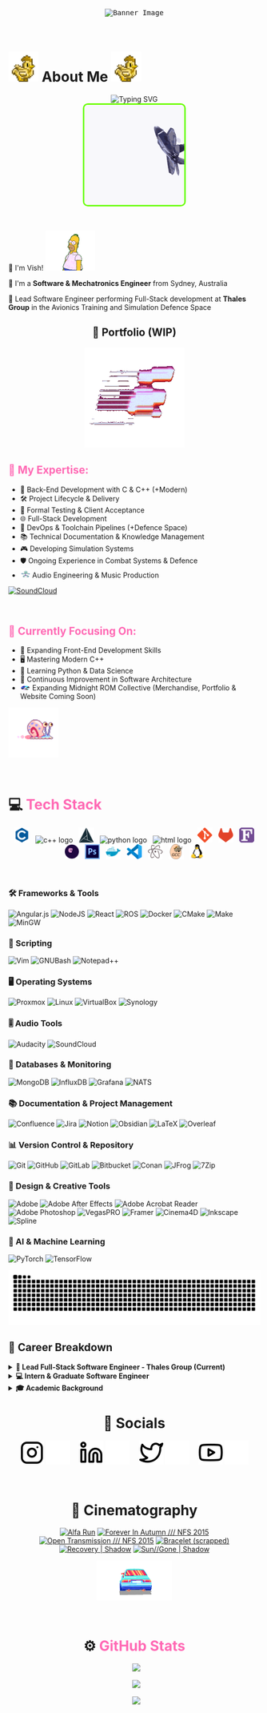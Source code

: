 <div align="center">
 <kbd>
   <img src="./assets/M3Banner.gif" alt="Banner Image" />
  <kbd>
</div>
   
&nbsp;
# <img width="60" height="60" src="./assets/goldenchicken.gif" /> About Me <img width="60" height="60" src="./assets/goldenchicken.gif" />
<div align="center">
  <img src="https://readme-typing-svg.demolab.com?font=Fira+Code&weight=600&size=28&duration=4000&pause=1000&color=6AFF00&center=true&vCenter=true&random=false&width=535&lines=Welcome+to+my+Profile+%F0%9F%91%8B;Software+%26+Mechatronics+Engineer;Full-Stack+Developer" alt="Typing SVG" />
</div>

<div align="center">
  <kbd>
    <img alt="F22 Raptor" width="200" height="200" src="./assets/f22.gif"style="border: 3px solid rgb(106, 255, 0); border-radius: 10px;"/>
  </kbd>
</div>

&nbsp;

🔹 I'm Vish! <img width="100" height="80" src="./assets/homer.gif" />

🔹 I'm a **Software & Mechatronics Engineer** from Sydney, Australia

🔹 Lead Software Engineer performing Full-Stack development at **Thales Group** in the Avionics Training and Simulation Defence Space

<div align="center">
 
 ## 🌌 Portfolio (WIP)
 [![Portfolio](./assets/synthbg.gif)](https://vish-portfolio.framer.website/)
</div>

## <span style="color: #FF69B4"> 🥼 My Expertise: </span>
  - 💪 Back-End Development with C & C++ (+Modern)
  - 🛠️ Project Lifecycle & Delivery
  - 🧪 Formal Testing & Client Acceptance
  - 🌐 Full-Stack Development
  - 🔄 DevOps & Toolchain Pipelines (+Defence Space)
  - 📚 Technical Documentation & Knowledge Management
  - 🎮 Developing Simulation Systems
  - 🛡️ Ongoing Experience in Combat Systems & Defence
  - <img width="20" height="20" src="./assets/squidward.gif" /> Audio Engineering & Music Production
<a href="https://soundcloud.com/alreadydeadvish" target="_blank">
    <img src="https://img.shields.io/badge/SoundCloud-FF5500?style=for-the-badge&logo=soundcloud&logoColor=white" alt="SoundCloud" />
</a>

&nbsp;
## <span style="color: #FF69B4"> 🔭 Currently Focusing On: </span>
  - 🎯 Expanding Front-End Development Skills
  - 🖥️ Mastering Modern C++
  - 🐍 Learning Python & Data Science
  - 🔨 Continuous Improvement in Software Architecture
  - <img width="20" height="10" src="./assets/cd.gif" /> Expanding Midnight ROM Collective (Merchandise, Portfolio & Website Coming Soon) 

<img width="100" height="100" src="./assets/gary.gif" />

&nbsp;

# 💻 <span style="color: #FF69B4"> Tech Stack </span>

<div align="center"

  &nbsp;
  <img src="https://github.com/devicons/devicon/blob/v2.16.0/icons/c/c-plain.svg" width="30" height="30" alt="c logo" />
  &nbsp;
  <img src="https://cdn.jsdelivr.net/gh/devicons/devicon@latest/icons/cplusplus/cplusplus-plain.svg" width="30" height="30" alt="c++ logo" />
  &nbsp;
  <img src="https://github.com/devicons/devicon/blob/v2.16.0/icons/cmake/cmake-plain.svg" width="30" height="30" alt="cmake logo" />
  &nbsp;
  <img src="https://cdn.jsdelivr.net/gh/devicons/devicon@latest/icons/python/python-plain.svg" width="30" height="30" alt="python logo"  />
  &nbsp;
  <img src="https://cdn.jsdelivr.net/gh/devicons/devicon@latest/icons/html5/html5-plain.svg" width="30" height="30" alt="html logo"  />
  &nbsp;
  <img src="https://github.com/devicons/devicon/blob/v2.16.0/icons/git/git-plain.svg" width="30" height="30" alt="git logo" />
  &nbsp;
  <img src="https://github.com/devicons/devicon/blob/v2.16.0/icons/gitlab/gitlab-plain.svg" width="30" height="30" alt="gitlab logo" />
  &nbsp;
  <img src="https://github.com/devicons/devicon/blob/v2.16.0/icons/fortran/fortran-original.svg" width="30" height="30" alt="fortran logo" />
  &nbsp;
  <img src="https://github.com/devicons/devicon/blob/v2.16.0/icons/aftereffects/aftereffects-original.svg" width="30" height="30" alt="ae logo" />
  &nbsp;
  <img src="./assets/ps_old.png" width="30" height="30" alt="ps logo" />
  &nbsp;
  <img src="https://github.com/devicons/devicon/blob/v2.16.0/icons/docker/docker-plain.svg" width="30" height="30" alt="docker logo" />
  &nbsp;
  <img src="https://github.com/devicons/devicon/blob/v2.16.0/icons/vscode/vscode-original.svg" width="30" height="30" alt="vscode logo" />
  &nbsp;
  <img src="./assets/atom.png" width="30" height="30" alt="atom logo" />
  &nbsp;
  <img src="https://github.com/devicons/devicon/blob/v2.16.0/icons/gcc/gcc-original.svg" width="30" height="30" alt="gcc logo" />
  &nbsp;
  <img src="https://github.com/devicons/devicon/blob/v2.16.0/icons/linux/linux-original.svg" width="30" height="30" alt="linux logo" />
 
</div>

&nbsp;
 ### 🛠 Frameworks & Tools
 ![Angular.js](https://img.shields.io/badge/angular.js-%23E23237.svg?style=for-the-badge&logo=angularjs&logoColor=white) 
 ![NodeJS](https://img.shields.io/badge/node.js-6DA55F?style=for-the-badge&logo=node.js&logoColor=white) 
 ![React](https://img.shields.io/badge/react-%2320232a.svg?style=for-the-badge&logo=react&logoColor=%2361DAFB) 
 ![ROS](https://img.shields.io/badge/ros-%230A0FF9.svg?style=for-the-badge&logo=ros&logoColor=white)
 ![Docker](https://img.shields.io/badge/docker-%230db7ed.svg?style=for-the-badge&logo=docker&logoColor=white)
 ![CMake](https://img.shields.io/badge/CMake-%23008FBA.svg?style=for-the-badge&logo=cmake&logoColor=white)
 ![Make](https://img.shields.io/badge/CMake-%23FF0000.svg?style=for-the-badge&logo=make&logoColor=white)
 ![MinGW](https://img.shields.io/badge/mingww64-%23000000.svg?style=for-the-badge&logo=mingww64&logoColor=white)

 ### 📝 Scripting
 ![Vim](https://img.shields.io/badge/vim-019733.svg?style=for-the-badge&logo=vim&logoColor=white)
 ![GNUBash](https://img.shields.io/badge/gnubash-%23000000.svg?style=for-the-badge&logo=gnubash&logoColor=white)
 ![Notepad++](https://img.shields.io/badge/notepadplusplus-%23008FBA.svg?style=for-the-badge&logo=notepadplusplus&logoColor=white)

 ### 🖥️ Operating Systems
 ![Proxmox](https://img.shields.io/badge/proxmox-FFA500.svg?style=for-the-badge&logo=proxmox&logoColor=white)
 ![Linux](https://img.shields.io/badge/linux-%23F46800.svg?style=for-the-badge&logo=linux&logoColor=white)
 ![VirtualBox](https://img.shields.io/badge/virtualbox-FFA500.svg?style=for-the-badge&logo=virtualbox&logoColor=white)
 ![Synology](https://img.shields.io/badge/synology-808080.svg?style=for-the-badge&logo=synology&logoColor=white)
 
 ### 🎚️ Audio Tools
 ![Audacity](https://img.shields.io/badge/audacity-%23E23237.svg?style=for-the-badge&logo=audacity&logoColor=white)
 ![SoundCloud](https://img.shields.io/badge/soundcloud-%23F46800.svg?style=for-the-badge&logo=soundcloud&logoColor=white)
 
 ### 💾 Databases & Monitoring
 ![MongoDB](https://img.shields.io/badge/MongoDB-%234ea94b.svg?style=for-the-badge&logo=mongodb&logoColor=white) 
 ![InfluxDB](https://img.shields.io/badge/InfluxDB-22ADF6?style=for-the-badge&logo=InfluxDB&logoColor=white)
 ![Grafana](https://img.shields.io/badge/grafana-%23F46800.svg?style=for-the-badge&logo=grafana&logoColor=white)
 ![NATS](https://img.shields.io/badge/natsdotio-2496ED.svg?style=for-the-badge&logo=natsdotio&logoColor=white)

 ### 📚 Documentation & Project Management
 ![Confluence](https://img.shields.io/badge/confluence-%23172BF4.svg?style=for-the-badge&logo=confluence&logoColor=white)
 ![Jira](https://img.shields.io/badge/jira-%230A0FFF.svg?style=for-the-badge&logo=jira&logoColor=white)
 ![Notion](https://img.shields.io/badge/Notion-%23000000.svg?style=for-the-badge&logo=notion&logoColor=white)
 ![Obsidian](https://img.shields.io/badge/obsidian-9999FF.svg?style=for-the-badge&logo=obsidian&logoColor=white)
 ![LaTeX](https://img.shields.io/badge/latex-FFFFFF.svg?style=for-the-badge&logo=latex&logoColor=black)
 ![Overleaf](https://img.shields.io/badge/overleaf-228B22.svg?style=for-the-badge&logo=overleaf&logoColor=white)

 ### 📊 Version Control & Repository
 ![Git](https://img.shields.io/badge/git-%23F05033.svg?style=for-the-badge&logo=git&logoColor=white)
 ![GitHub](https://img.shields.io/badge/github-%23121011.svg?style=for-the-badge&logo=github&logoColor=white)
 ![GitLab](https://img.shields.io/badge/gitlab-%23181717.svg?style=for-the-badge&logo=gitlab&logoColor=white)
 ![Bitbucket](https://img.shields.io/badge/bitbucket-%230047B3.svg?style=for-the-badge&logo=bitbucket&logoColor=white)
 ![Conan](https://img.shields.io/badge/conan-%23008FBA.svg?style=for-the-badge&logo=conan&logoColor=white)
 ![JFrog](https://img.shields.io/badge/jfrog-%1c3b73.svg?style=for-the-badge&logo=jfrog&logoColor=white)
 ![7Zip](https://img.shields.io/badge/7zip-%234ea94b.svg?style=for-the-badge&logo=7zip&logoColor=white)

 ### 🎨 Design & Creative Tools
 ![Adobe](https://img.shields.io/badge/adobe-%23FF0000.svg?style=for-the-badge&logo=adobe&logoColor=white) 
 ![Adobe After Effects](https://img.shields.io/badge/Adobe%20After%20Effects-9999FF.svg?style=for-the-badge&logo=Adobe%20After%20Effects&logoColor=white) 
 ![Adobe Acrobat Reader](https://img.shields.io/badge/Adobe%20Acrobat%20Reader-EC1C24.svg?style=for-the-badge&logo=Adobe%20Acrobat%20Reader&logoColor=white) 
 ![Adobe Photoshop](https://img.shields.io/badge/adobe%20photoshop-%2331A8FF.svg?style=for-the-badge&logo=adobe%20photoshop&logoColor=white)
 ![VegasPRO](https://img.shields.io/badge/vegas-%23172BF4.svg?style=for-the-badge&logo=vegas&logoColor=white)
 ![Framer](https://img.shields.io/badge/Framer-black?style=for-the-badge&logo=framer&logoColor=blue)
 ![Cinema4D](https://img.shields.io/badge/cinema4d-ADD8E6?style=for-the-badge&logo=cinema4d&logoColor=blue)
 ![Inkscape](https://img.shields.io/badge/inkscape-%23000000.svg?style=for-the-badge&logo=inkscape&logoColor=white)
 ![Spline](https://img.shields.io/badge/spline-4B0082?style=for-the-badge&logo=spline&logoColor=blue)

 ### 🤖 AI & Machine Learning
 ![PyTorch](https://img.shields.io/badge/PyTorch-%23EE4C2C.svg?style=for-the-badge&logo=PyTorch&logoColor=white)
 ![TensorFlow](https://img.shields.io/badge/TensorFlow-%23FF6F00.svg?style=for-the-badge&logo=TensorFlow&logoColor=white)

<div align="center">
 
 <picture>
  <source media="(prefers-color-scheme: dark)" srcset="https://raw.githubusercontent.com/vish8426/vish8426/output/github-snake-dark.svg" />
  <source media="(prefers-color-scheme: light)" srcset="https://raw.githubusercontent.com/vish8426/vish8426/output/github-snake.svg" />
  <img alt="github-snake" src="https://raw.githubusercontent.com/vish8426/vish8426/output/github-snake.svg" />
 </picture>

</div>

<div align="left">
 
## 🚀 Career Breakdown

 <details>
   <summary><b>📌 Lead Full-Stack Software Engineer - Thales Group (Current)</b></summary>
  
    🔹 Leading Full-Stack Development with a Focus on Back-End (C & C++). 
    
    🔹 Developing High-Performance Software for Defence Mission-Critical Training Systems & Simulators. 
    
    🔹 Working within the Avonics & Submarine Spaces. 
 </details>
 
 <details>
   <summary><b>💻 Intern & Graduate Software Engineer</b></summary>
  
    🔹 Worked on Airforce R&D Project.
    
    🔹 Developing a Front-End Training Platform with Interface to Back-End Databases. 
 </details>
 
 <details>
   <summary><b>🎓 Academic Background</b></summary>
    
    🔹 Studied Software & Mechatronics Engineering (Honours) at the University of Sydney.  
    
    🔹 Covered Machine Language, Hardware Design, & Low-Level Programming.  
    
    🔹 Gained Experience in System Architecture & Embedded Development. 
    
    🔹 Robotics & Automation Engineering with studies Spanning in Mathematics, Physics, Software (C, C++, Assembly, MATLAB & Python).
    
    🔹 Experience in R-Studio & Mathematica with Statistic Analysis.
    
    🔹 Electrical Engineer, CAD & Mechanical Design.
 </details>
</div>

<div align="center">
 
 # 📱 Socials   
 [![Instagram](./assets/instagram-light.svg)](https://instagram.com/midnight_rom#gh-light-mode-only) 
 [![Instagram](./assets/instagram-dark.svg)](https://instagram.com/midnight_rom#gh-dark-mode-only)
 &nbsp;&nbsp;&nbsp;
 [![LinkedIn](./assets/linkedin-light.svg)](https://linkedin.com/in/vishant-prasad#gh-light-mode-only)
 [![LinkedIn](./assets/linkedin-dark.svg)](https://linkedin.com/in/vishant-prasad#gh-dark-mode-only)
 &nbsp;&nbsp;&nbsp;
 [![X](./assets/twitter-light.svg)](https://x.com/alreadydeadvish#gh-light-mode-only) 
 [![X](./assets/twitter-dark.svg)](https://x.com/alreadydeadvish#gh-dark-mode-only) 
 &nbsp;&nbsp;&nbsp;
 [![YouTube](./assets/youtube-light.svg)](https://youtube.com/midnightrom#gh-light-mode-only) 
 [![YouTube](./assets/youtube-dark.svg)](https://youtube.com/midnightrom#gh-dark-mode-only) 

</div>

&nbsp;

<div align="center">

 # 🎥 Cinematography
 
 <!-- BEGIN YOUTUBE-CARDS -->
[![Alfa Run](https://ytcards.demolab.com/?id=3CaG0oXeqeM&title=Alfa+Run&lang=en&timestamp=1653839644&background_color=%230d1117&title_color=%23ffffff&stats_color=%23dedede&max_title_lines=1&width=250&border_radius=5 "Alfa Run")](https://www.youtube.com/watch?v=3CaG0oXeqeM)
[![Forever In Autumn /// NFS 2015](https://ytcards.demolab.com/?id=8YXqO8ianvw&title=Forever+In+Autumn+%2F%2F%2F+NFS+2015&lang=en&timestamp=1643353193&background_color=%230d1117&title_color=%23ffffff&stats_color=%23dedede&max_title_lines=1&width=250&border_radius=5 "Forever In Autumn /// NFS 2015")](https://www.youtube.com/watch?v=8YXqO8ianvw)
[![Open Transmission /// NFS 2015](https://ytcards.demolab.com/?id=MoaiaHVwcw4&title=Open+Transmission+%2F%2F%2F+NFS+2015&lang=en&timestamp=1641880029&background_color=%230d1117&title_color=%23ffffff&stats_color=%23dedede&max_title_lines=1&width=250&border_radius=5 "Open Transmission /// NFS 2015")](https://www.youtube.com/watch?v=MoaiaHVwcw4)
[![Bracelet (scrapped)](https://ytcards.demolab.com/?id=HSK-_9DX3gk&title=Bracelet+%28scrapped%29&lang=en&timestamp=1592794229&background_color=%230d1117&title_color=%23ffffff&stats_color=%23dedede&max_title_lines=1&width=250&border_radius=5 "Bracelet (scrapped)")](https://www.youtube.com/watch?v=HSK-_9DX3gk)
[![Recovery | Shadow](https://ytcards.demolab.com/?id=jk9SqGa75vw&title=Recovery+%7C+Shadow&lang=en&timestamp=1538815827&background_color=%230d1117&title_color=%23ffffff&stats_color=%23dedede&max_title_lines=1&width=250&border_radius=5 "Recovery | Shadow")](https://www.youtube.com/watch?v=jk9SqGa75vw)
[![Sun//Gone | Shadow](https://ytcards.demolab.com/?id=V09NMq0jKmo&title=Sun%2F%2FGone+%7C+Shadow&lang=en&timestamp=1488881682&background_color=%230d1117&title_color=%23ffffff&stats_color=%23dedede&max_title_lines=1&width=250&border_radius=5 "Sun//Gone | Shadow")](https://www.youtube.com/watch?v=V09NMq0jKmo)
<!-- END YOUTUBE-CARDS -->
 <img width="150" height="80" src="./assets/car.gif" />
</div>

&nbsp;
<div align="center">
 
 # ⚙️ <span style="color: #FF69B4"> GitHub Stats </span>

 &nbsp;
 ![](https://github-readme-stats.vercel.app/api?username=vish8426&theme=synthwave&hide_border=false&include_all_commits=false&count_private=false)<br/>
 
 &nbsp;
 ![](https://github-readme-streak-stats.herokuapp.com/?user=vish8426&theme=synthwave&hide_border=false)<br/>
 
 &nbsp;
 ![](https://github-readme-stats.vercel.app/api/top-langs/?username=vish8426&theme=synthwave&hide_border=false&include_all_commits=false&count_private=false&layout=compact)
 
</div>
